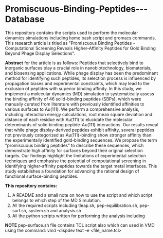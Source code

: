 # Promiscuous-Binding-Peptides---Database
This repository contains the scripts used to perform the molecular dynamics simulations including home bash script and gromacs commands. This research article is titled as "Promiscuous Binding Peptides - Computational Screening Reveals Higher-Affinity Peptides  for Gold Binding Beyond Phage Display Selections".

**Abstract** for the article is as follows:
Peptides that selectively bind to inorganic surfaces play a crucial role in nanobiotechnology, biomaterials, and biosensing applications. While phage display has been the predominant method for identifying such peptides, its selection process is influenced by propagation biases and experimental constraints, which may lead to the exclusion of peptides with superior binding affinity. In this study, we implement a molecular dynamics (MD) simulation to systematically assess the binding affinity of 46 solid-binding peptides (SBPs), which were manually curated from literature with previously identified affinities to various surfaces to Au(111). We perform a comprehensive analysis, including interaction energy calculations, root mean square deviation and distance of each residue with Au(111) to elucidate the molecular determinants of solid binding peptide-Au(111) interactions. Our results reveal that while phage display-derived peptides exhibit affinity, several peptides not previously categorized as Au(111)-binding show stronger affinity than the experimentally identified gold-binding sequences. We propose the term "promiscuous binding peptides" to describe these sequences, which demonstrate high affinity for surfaces beyond their original selection targets. Our findings highlight the limitations of experimental selection techniques and emphasise the potential of computational screening in identifying higher-affinity peptides towards the target metal interfaces. This study establishes a foundation for advancing the rational design of functional surface-binding peptides.

**This repository contains:**
1. A README and a small note on how to use the script and which script belongs to which step of the MD Simulation.
2. All the required scripts including tleap.sh, pep-equilibration.sh, pep-surf.sh, system.sh and analysis.sh
3. All the python scripts written for performing the analysis including 

**NOTE**
pep-surface.sh file contains TCL script also which can used in VMD using the command: vmd -dispdev text -e <file_name.tcl>
